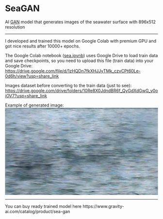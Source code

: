 # SeaGAN
AI [GAN](https://en.wikipedia.org/wiki/Generative_adversarial_network) model that generates images of the seawater surface with 896x512 resolution
<hr>

I developed and trained this model on Google Colab with premium GPU and got nice results after 10000+ epochs.

The Google Colab notebook ([sea.ipynb](https://github.com/eugenee-k/SeaGAN/blob/main/sea.ipynb)) uses Google Drive to load train data and save checkpoints, so you need to upload this file (train data) into your Google Drive: https://drive.google.com/file/d/1zHQDn7fkXHJJyTMk_czvCPt60Le-0d6h/view?usp=share_link

Images dataset before converting to the train data (just to see): https://drive.google.com/drive/folders/10Re8X0JdndBR6f_QyGdXdGwG_y0oiOV7?usp=share_link

Example of generated image: <br>
<img src="https://github.com/eugenee-k/SeaGAN/blob/main/sample.jpg?raw=true" style="display: block; width: 575px">

<hr>
You can buy ready trained model here https://www.gravity-ai.com/catalog/product/sea-gan
